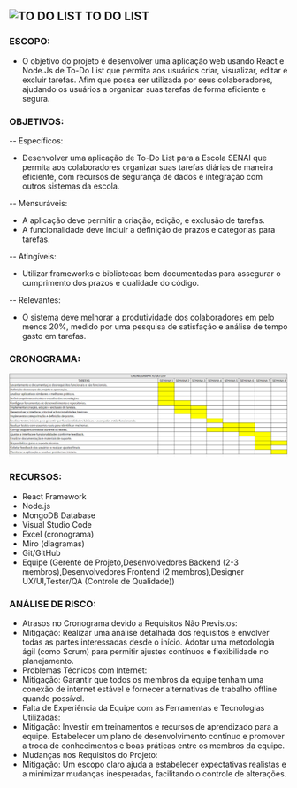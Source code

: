 ## ![TO DO LIST](https://img.icons8.com/ios-filled/50/000000/project-management.png) TO DO LIST

### ESCOPO:
- O objetivo do projeto é desenvolver uma aplicação web usando React e Node.Js de To-Do List que permita aos usuários criar, visualizar, editar e excluir tarefas. Afim que possa ser utilizada por seus colaboradores, ajudando os usuários a organizar suas tarefas de forma eficiente e segura.

### OBJETIVOS: 
-- Específicos:
- Desenvolver uma aplicação de To-Do List para a Escola SENAI que permita aos colaboradores organizar suas tarefas diárias de maneira eficiente, com recursos de segurança de dados e integração com outros sistemas da escola.

-- Mensuráveis:
- A aplicação deve permitir a criação, edição, e exclusão de tarefas.
- A funcionalidade deve incluir a definição de prazos e categorias para tarefas.

-- Atingíveis:
- Utilizar frameworks e bibliotecas bem documentadas para assegurar o cumprimento dos prazos e qualidade do código.

-- Relevantes:
- O sistema deve melhorar a produtividade dos colaboradores em pelo menos 20%, medido por uma pesquisa de satisfação e análise de tempo gasto em tarefas.

### CRONOGRAMA:
<p><img src="img/Cronograma.png" width="1000px">

### RECURSOS:
- React Framework
- Node.js
- MongoDB Database
- Visual Studio Code
- Excel (cronograma)
- Miro (diagramas)
- Git/GitHub
- Equipe (Gerente de Projeto,Desenvolvedores Backend (2-3 membros),Desenvolvedores Frontend (2 membros),Designer UX/UI,Tester/QA (Controle de Qualidade))

### ANÁLISE DE RISCO:
- Atrasos no Cronograma devido a Requisitos Não Previstos:
- Mitigação: Realizar uma análise detalhada dos requisitos e envolver todas as partes interessadas desde o início. Adotar uma metodologia ágil (como Scrum) para permitir ajustes contínuos e flexibilidade no planejamento.
- Problemas Técnicos com Internet:
-  Mitigação: Garantir que todos os membros da equipe tenham uma conexão de internet estável e fornecer alternativas de trabalho offline quando possível.
- Falta de Experiência da Equipe com as Ferramentas e Tecnologias Utilizadas:
-  Mitigação: Investir em treinamentos e recursos de aprendizado para a equipe. Estabelecer um plano de desenvolvimento contínuo e promover a troca de conhecimentos e boas práticas entre os membros da equipe.
- Mudanças nos Requisitos do Projeto:
-  Mitigação: Um escopo claro ajuda a estabelecer expectativas realistas e a minimizar mudanças inesperadas, facilitando o controle de alterações.







